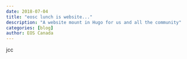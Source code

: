 ```yaml
---
date: 2018-07-04
title: "eosc lunch is website..."
description: "A website mount in Hugo for us and all the community"
categories: [blog]
author: EOS Canada
---
```


jcc